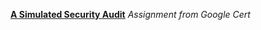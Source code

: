 [**A Simulated Security Audit**](https://docs.google.com/document/d/1JvUFYoFnD0A0md3ltDWrRytRcbtvYtUb7QJo6mL3c48/edit)
*Assignment from Google Cert*

